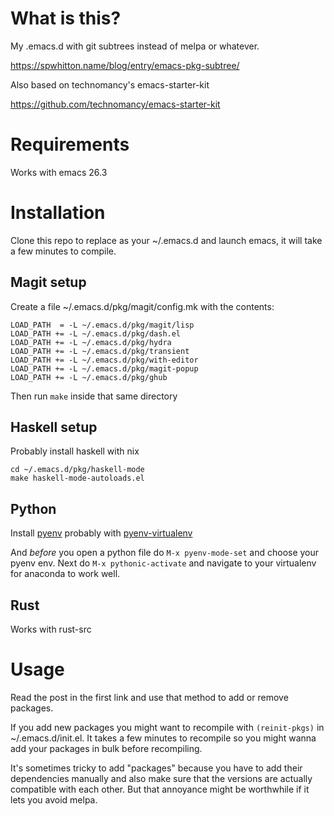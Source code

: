 # What is this?

My .emacs.d with git subtrees instead of melpa or whatever.

https://spwhitton.name/blog/entry/emacs-pkg-subtree/

Also based on technomancy's emacs-starter-kit

https://github.com/technomancy/emacs-starter-kit

# Requirements

Works with emacs 26.3

# Installation

Clone this repo to replace as your ~/.emacs.d and launch emacs, it will take a few minutes to compile.

## Magit setup

Create a file ~/.emacs.d/pkg/magit/config.mk with the contents:

    LOAD_PATH  = -L ~/.emacs.d/pkg/magit/lisp
    LOAD_PATH += -L ~/.emacs.d/pkg/dash.el
    LOAD_PATH += -L ~/.emacs.d/pkg/hydra
    LOAD_PATH += -L ~/.emacs.d/pkg/transient
    LOAD_PATH += -L ~/.emacs.d/pkg/with-editor
    LOAD_PATH += -L ~/.emacs.d/pkg/magit-popup
    LOAD_PATH += -L ~/.emacs.d/pkg/ghub

Then run `make` inside that same directory

## Haskell setup

Probably install haskell with nix

    cd ~/.emacs.d/pkg/haskell-mode
    make haskell-mode-autoloads.el

## Python

Install [pyenv](https://github.com/pyenv/pyenv) probably with [pyenv-virtualenv](https://github.com/pyenv/pyenv-virtualenv)

And _before_ you open a python file do `M-x pyenv-mode-set` and choose your
pyenv env. Next do `M-x pythonic-activate` and navigate to your virtualenv for
anaconda to work well.

## Rust

Works with rust-src

# Usage

Read the post in the first link and use that method to add or remove packages.

If you add new packages you might want to recompile with `(reinit-pkgs)` in ~/.emacs.d/init.el. It takes a few minutes to recompile so you might wanna add your packages in bulk before recompiling.

It's sometimes tricky to add "packages" because you have to add their dependencies manually and also make sure that the versions are actually compatible with each other. But that annoyance might be worthwhile if it lets you avoid melpa.
